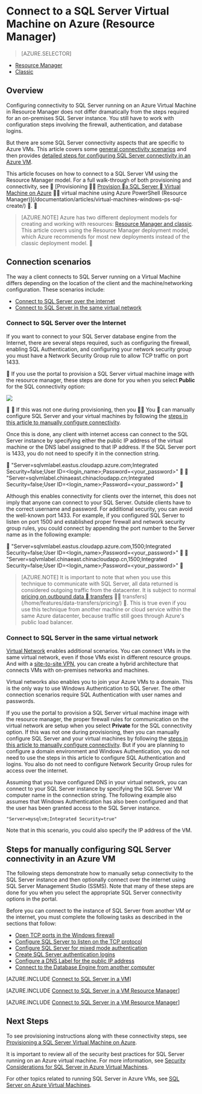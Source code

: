 <properties 
	pageTitle="Connect to a SQL Server Virtual Machine (Resource Manager) | Microsoft Azure"
	description="This topic uses resources created with the classic deployment model, and describes how to connect to SQL Server running on a Virtual Machine in Azure. The scenarios differ depending on the networking configuration and the location of the client."
	services="virtual-machines-windows"
	documentationCenter="na"
	authors="rothja"
	manager="jeffreyg"
	editor="monicar"    
	tags="azure-service-management"/>
<tags
	ms.service="virtual-machines-windows"
	ms.date="03/24/2016"
	wacn.date=""/>

# Connect to a SQL Server Virtual Machine on Azure (Resource Manager)

> [AZURE.SELECTOR]
- [Resource Manager](/documentation/articles/virtual-machines-windows-sql-connect/)
- [Classic](/documentation/articles/virtual-machines-windows-classic-sql-connect/)

## Overview

Configuring connectivity to SQL Server running on an Azure Virtual Machine in Resource Manager does not differ dramatically from the steps required for an on-premises SQL Server instance. You still have to work with configuration steps involving the firewall, authentication, and database logins.

But there are some SQL Server connectivity aspects that are specific to Azure VMs. This article covers some [general connectivity scenarios](#connection-scenarios) and then provides [detailed steps for configuring SQL Server connectivity in an Azure VM](#steps-for-manually-configuring-sql-server-connectivity-in-an-azure-vm).

This article focuses on how to connect to a SQL Server VM using the Resource Manager model. For a full walk-through of both provisioning and connectivity, see  [Provisioning  [Provision  a SQL Server  Virtual Machine on Azure](/documentation/articles/virtual-machines-windows-portal-sql-server-provision/)  virtual machine using Azure PowerShell (Resource Manager)](/documentation/articles/virtual-machines-windows-ps-sql-create/) .


> [AZURE.NOTE] Azure has two different deployment models for creating and working with resources:  [Resource Manager and classic](/documentation/articles/resource-manager-deployment-model/).  This article covers using the Resource Manager deployment model, which Azure recommends for most new deployments instead of the classic deployment model.


## Connection scenarios

The way a client connects to SQL Server running on a Virtual Machine differs depending on the location of the client and the machine/networking configuration. These scenarios include:

- [Connect to SQL Server over the internet](#connect-to-sql-server-over-the-internet)
- [Connect to SQL Server in the same virtual network](#connect-to-sql-server-in-the-same-virtual-network)

### Connect to SQL Server over the Internet

If you want to connect to your SQL Server database engine from the Internet, there are several steps required, such as configuring the firewall, enabling SQL Authentication, and configuring your network security group you must have a Network Security Group rule to allow TCP traffic on port 1433. 


If you use the portal to provision a SQL Server virtual machine image with the resource manager, these steps are done for you when you select **Public** for the SQL connectivity option:

![](./media/virtual-machines-windows-sql-connect/sql-vm-portal-connectivity.png)


 If this was not one during provisioning, then you  You  can manually configure SQL Server and your virtual machines by following the [steps in this article to manually configure connectivity](#steps-for-manually-configuring-sql-server-connectivity-in-an-azure-vm).

Once this is done, any client with internet access can connect to the SQL Server instance by specifying either the public IP address of the virtual machine or the DNS label assigned to that IP address. If the SQL Server port is 1433, you do not need to specify it in the connection string.


	"Server=sqlvmlabel.eastus.cloudapp.azure.com;Integrated Security=false;User ID=<login_name>;Password=<your_password>"


	"Server=sqlvmlabel.chinaeast.chinacloudapp.cn;Integrated Security=false;User ID=<login_name>;Password=<your_password>"


Although this enables connectivity for clients over the internet, this does not imply that anyone can connect to your SQL Server. Outside clients have to the correct username and password. For additional security, you can avoid the well-known port 1433. For example, if you configured SQL Server to listen on port 1500 and established proper firewall and network security group rules, you could connect by appending the port number to the Server name as in the following example:


	"Server=sqlvmlabel.eastus.cloudapp.azure.com,1500;Integrated Security=false;User ID=<login_name>;Password=<your_password>"


	"Server=sqlvmlabel.chinaeast.chinacloudapp.cn,1500;Integrated Security=false;User ID=<login_name>;Password=<your_password>"


>[AZURE.NOTE] It is important to note that when you use this technique to communicate with SQL Server, all data returned is considered outgoing traffic from the datacenter. It is subject to normal [pricing on outbound data  transfers](/pricing/details/data-transfer/)  transfers](/home/features/data-transfers/pricing/) . This is true even if you use this technique from another machine or cloud service within the same Azure datacenter, because traffic still goes through Azure's public load balancer.

### Connect to SQL Server in the same virtual network

[Virtual Network](/documentation/articles/virtual-networks-overview/) enables additional scenarios. You can connect VMs in the same virtual network, even if those VMs exist in different resource groups. And with a [site-to-site VPN](/documentation/articles/vpn-gateway-site-to-site-create/), you can create a hybrid architecture that connects VMs with on-premises networks and machines.

Virtual networks also enables you to join your Azure VMs to a domain. This is the only way to use Windows Authentication to SQL Server. The other connection scenarios require SQL Authentication with user names and passwords.

If you use the portal to provision a SQL Server virtual machine image with the resource manager, the proper firewall rules for communication on the virtual network are setup when you select **Private** for the SQL connectivity option. If this was not one during provisioning, then you can manually configure SQL Server and your virtual machines by following the [steps in this article to manually configure connectivity](#steps-for-manually-configuring-sql-server-connectivity-in-an-azure-vm). But if you are planning to configure a domain environment and Windows Authentication, you do not need to use the steps in this article to configure SQL Authentication and logins. You also do not need to configure Network Security Group rules for access over the internet.

Assuming that you have configured DNS in your virtual network, you can connect to your SQL Server instance by specifying the SQL Server VM computer name in the connection string. The following example also assumes that Windows Authentication has also been configured and that the user has been granted access to the SQL Server instance.

	"Server=mysqlvm;Integrated Security=true" 

Note that in this scenario, you could also specify the IP address of the VM.

## Steps for manually configuring SQL Server connectivity in an Azure VM

The following steps demonstrate how to manually setup connectivity to the SQL Server instance and then optionally connect over the internet using SQL Server Management Studio (SSMS). Note that many of these steps are done for you when you select the appropriate SQL Server connectivity options in the portal.

Before you can connect to the instance of SQL Server from another VM or the internet, you must complete the following tasks as described in the sections that follow:

- [Open TCP ports in the Windows firewall](#open-tcp-ports-in-the-windows-firewall-for-the-default-instance-of-the-database-engine)
- [Configure SQL Server to listen on the TCP protocol](#configure-sql-server-to-listen-on-the-tcp-protocol)
- [Configure SQL Server for mixed mode authentication](#configure-sql-server-for-mixed-mode-authentication)
- [Create SQL Server authentication logins](#create-sql-server-authentication-logins)
- [Configure a DNS Label for the public IP address](#configure-a-dns-label-for-the-public-ip-address)
- [Connect to the Database Engine from another computer](#connect-to-the-database-engine-from-another-computer)

[AZURE.INCLUDE [Connect to SQL Server in a VM](../includes/virtual-machines-sql-server-connection-steps.md)]

[AZURE.INCLUDE [Connect to SQL Server in a VM Resource Manager](../includes/virtual-machines-sql-server-connection-steps-resource-manager-nsg-rule.md)]

[AZURE.INCLUDE [Connect to SQL Server in a VM Resource Manager](../includes/virtual-machines-sql-server-connection-steps-resource-manager.md)]

## Next Steps

To see provisioning instructions along with these connectivity steps, see [Provisioning a SQL Server Virtual Machine on Azure](/documentation/articles/virtual-machines-windows-portal-sql-server-provision/).

It is important to review all of the security best practices for SQL Server running on an Azure virtual machine. For more information, see [Security Considerations for SQL Server in Azure Virtual Machines](/documentation/articles/virtual-machines-windows-sql-security/).

For other topics related to running SQL Server in Azure VMs, see [SQL Server on Azure Virtual Machines](/documentation/articles/virtual-machines-windows-sql-server-iaas-overview/). 
